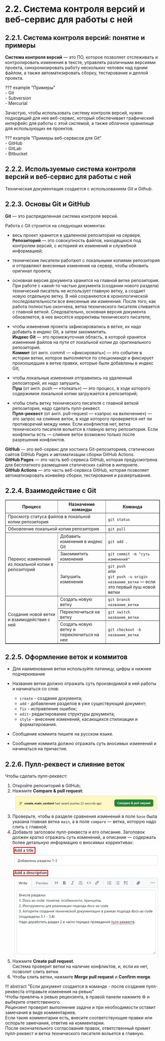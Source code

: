 # 2.2. Система контроля версий и веб-сервис для работы с ней

## 2.2.1. Система контроля версий: понятие и примеры

**Система контроля версий** — это ПО, которое позволяет отслеживать и контролировать изменения в тексте, управлять различными версиями проекта, синхронизировать работу нескольких человек над одним файлом, а также автоматизировать сборку, тестирование и деплой проекта.  

??? example "Примеры"  
    - Git  
    - Subversion  
    - Mercurial  

Зачастую, чтобы использовать систему контроля версий, нужен подходящий для нее веб-сервис, который обеспечивает графический интерфейс для работы с этой системой, а также облачное хранилище для использующих ее проектов.  


??? example "Примеры веб-сервисов для Git"  
    - GitHub  
    - GitLab  
    - Bitbucket  

## 2.2.2. Используемые система контроля версий и веб-сервис для работы с ней

Техническая документация создается с использованием *Git* и *Github*.  

## 2.2.3. Основы Git и GitHub

**Git** — это распределенная система контроля версий.  

Работа с Git строится на следующих моментах:  

- весь проект хранится в удаленном репозитории на сервере.   
**Репозиторий** — это совокупность файлов, находящихся под контролем версий, с историей их изменений и служебной информацией;  

- технические писатели работают с локальными копиями репозитория и отправляют внесенные изменения на сервер, чтобы обновить оригинал проекта;  

- основная версия документа хранится на главной ветке репозитория. При работе с какой-то частью документа (создании нового раздела) технический писатель не использует главную ветку, а создает новую отдельную ветку. В ней сохраняются в хронологической последовательности все внесенные им изменения. После того, как работа полностью окончена, ветка технического писателя сливается с главной веткой. Следовательно, основная версия документа обновляется, в нее вносятся коррективы технического писателя;  

- чтобы изменения проекта зафиксировались в ветке, их надо добавить в индекс Git, а затем закоммитить.  
**Индекс Git** — это промежуточная область, в которой хранятся изменения файлов на пути от локальной копии до оригинального репозитория.   
**Коммит** (от англ. commit  — «фиксировать») — это событие в истории ветки, которое выполняется по спецкоманде и фиксирует произошедшие в ветке правки, которые были добавлены в индекс Git;  

- чтобы локальные изменения отправились на удаленный репозиторий, их надо запушить.  
**Пуш** (от англ. push — «толкать») — это процесс, в ходе которого содержимое локальной копии загружается в репозиторий;  

- чтобы слить ветку технического писателя с главной веткой репозитория, надо сделать пулл-реквест.  
**Пулл-реквест** (от англ. pull-request — «запрос на включение») — это запрос на слияние веток, в ходе которого проверяется нет ли противоречий между ними. Если конфликтов нет, ветка технического писателя вольется в главную ветку репозитория. Если конфликты есть — слияние веток возможно только после разрешения конфликтов.  

**GitHub** — это веб-сервис для хостинга Git-репозиториев, статических сайтов GitHub Pages и автоматизации сборки GitHub Actions.  
**GitHub Pages** — это часть веб-сервиса GitHub, которая предусмотрена для бесплатного размещения статических сайтов в интернете.  
**GitHub Actions** — это часть веб-сервиса GitHub, которая позволяет автоматизировать конвейер сборки, тестирования и развертывания.  

## 2.2.4. Взаимодействие с Git

<table border="1">
    <thead>
        <tr>
            <th>Процесс</th>
            <th>Назначение команды</th>
            <th>Команда</th>
        </tr>
    </thead>
    <tbody>
        <tr>
            <td colspan="2">Просмотр статуса файлов в локальной копии репозитория</td>
            <td><code>git status</code></td>
        </tr>
        <tr>
            <td colspan="2">Обновление локальной копии репозитория</td>
            <td><code>git pull</code></td>
        </tr>
        <tr>
            <td rowspan="3">Перенос изменений из локальной копии в репозиторий</td>
            <td>Добавить изменения в индекс Git</td>
            <td><code>git add .</code></td>
        </tr>
        <tr>
            <td>Закоммитить изменения</td>
            <td><code>git commit -m "суть изменений"</code></td>
        </tr>
        <tr>
            <td>Запушить изменения</td>
            <td><code>git push</code><br> или<br> <code>git push -u origin название_ветки</code> — если это первый пуш новой ветки</td>
        </tr>
        <tr>
            <td rowspan="3">Создание новой ветки и взаимодействие с ней</td>
            <td>Создать новую ветку</td>
            <td><code>git branch название_ветки</code></td>
        </tr>
        <tr>
            <td>Переключиться на ветку</td>
            <td><code>git switch название_ветки</code></td>
        </tr>
        <tr>
            <td>Создать новую ветку и переключиться на нее</td>
            <td><code>git checkout -b название_ветки</code></td>
        </tr>
    </tbody>
</table>

## 2.2.5. Оформление веток и коммитов

- Для наименования ветки используйте латиницу, цифры и нижнее подчеркивание
- Название ветки должно отражать суть производимой в ней работы и начинаться со слов:  

  - `create` - cоздание документа;  
  - `add` - добавление разделов в уже существующий документ;  
  - `fix` - исправление ошибок;  
  - `edit`- редактирование структуры документа;  
  - `style` - внесение изменений, касающихся стилизации и форматирования.  

- Сообщение коммита пишите на русском языке.
- Сообщение коммита должно отражать суть вносимых изменений и начинаться на причастие.

## 2.2.6. Пулл-реквест и слияние веток
Чтобы сделать пулл-реквест:  
1. Откройте репозиторий в GitHub;  
2. Нажмите **Compare & pull request**:  
![Скриншот](../images/pullRequest/button.jpg)  
3. Проверьте, чтобы в разделе сравнения изменений в поле `base` была указана главная ветка `main`, а в поле `compare` — ветка, которую надо слить с главной;  
4. Добавьте заголовок пулл-реквеста и его описание. Заголовок должен кратко отражать суть изменений, а описание — содержать более детальную информацию о вносимых коррективах:  
![Скриншот](../images/pullRequest/desc.jpg)  
5. Нажмите **Create pull request**.  
Система проверит ветки на наличие конфликтов, и, если их нет, позволит слить ветки.  
6. Чтобы слить ветки, нажмите **Merge pull request** и **Confirm merge**.  

!!! abstract "Если документ создается в команде - после создания пулл-реквеста отправьте изменения на ревью"  
    Чтобы привлечь к ревью рецензента, в правой панели нажмите ⚙️ и выберите ответственного.  
    Рецензент проверит выполнение задачи и при необходимости оставит замечания в виде комментариев.  
    Если такие комментарии есть, внесите соответствующие правки или оспорьте замечания, ответив на комментарии.  
    После окончательного согласования правок, ответственный примет пулл-реквест и ветка технического писателя вольется в главную.  



